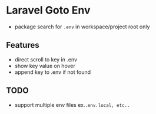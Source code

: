 # Laravel Goto Env

- package search for `.env` in workspace/project root only

## Features

- direct scroll to key in .env
- show key value on hover
- append key to .env if not found

## TODO
- support multiple env files ex.`.env.local, etc..`
